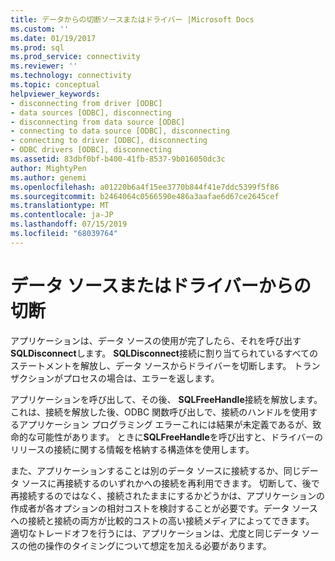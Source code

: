 ```yaml
---
title: データからの切断ソースまたはドライバー |Microsoft Docs
ms.custom: ''
ms.date: 01/19/2017
ms.prod: sql
ms.prod_service: connectivity
ms.reviewer: ''
ms.technology: connectivity
ms.topic: conceptual
helpviewer_keywords:
- disconnecting from driver [ODBC]
- data sources [ODBC], disconnecting
- disconnecting from data source [ODBC]
- connecting to data source [ODBC], disconnecting
- connecting to driver [ODBC], disconnecting
- ODBC drivers [ODBC], disconnecting
ms.assetid: 83dbf0bf-b400-41fb-8537-9b016050dc3c
author: MightyPen
ms.author: genemi
ms.openlocfilehash: a01220b6a4f15ee3770b844f41e7ddc5399f5f86
ms.sourcegitcommit: b2464064c0566590e486a3aafae6d67ce2645cef
ms.translationtype: MT
ms.contentlocale: ja-JP
ms.lasthandoff: 07/15/2019
ms.locfileid: "68039764"
---
```

# <a name="disconnecting-from-a-data-source-or-driver"></a>データ ソースまたはドライバーからの切断
アプリケーションは、データ ソースの使用が完了したら、それを呼び出す**SQLDisconnect**します。 **SQLDisconnect**接続に割り当てられているすべてのステートメントを解放し、データ ソースからドライバーを切断します。 トランザクションがプロセスの場合は、エラーを返します。  
  
 アプリケーションを呼び出して、その後、 **SQLFreeHandle**接続を解放します。 これは、接続を解放した後、ODBC 関数呼び出しで、接続のハンドルを使用するアプリケーション プログラミング エラーこれには結果が未定義であるが、致命的な可能性があります。 ときに**SQLFreeHandle**を呼び出すと、ドライバーのリリースの接続に関する情報を格納する構造体を使用します。  
  
 また、アプリケーションすることは別のデータ ソースに接続するか、同じデータ ソースに再接続するのいずれかへの接続を再利用できます。 切断して、後で再接続するのではなく、接続されたままにするかどうかは、アプリケーションの作成者が各オプションの相対コストを検討することが必要です。データ ソースへの接続と接続の両方が比較的コストの高い接続メディアによってできます。 適切なトレードオフを行うには、アプリケーションは、尤度と同じデータ ソースの他の操作のタイミングについて想定を加える必要があります。
